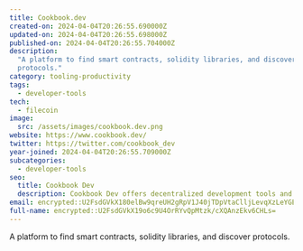 ```yaml
---
title: Cookbook.dev
created-on: 2024-04-04T20:26:55.690000Z
updated-on: 2024-04-04T20:26:55.698000Z
published-on: 2024-04-04T20:26:55.704000Z
description:
  "A platform to find smart contracts, solidity libraries, and discover
  protocols."
category: tooling-productivity
tags:
  - developer-tools
tech:
  - filecoin
image:
  src: /assets/images/cookbook.dev.png
website: https://www.cookbook.dev/
twitter: https://twitter.com/cookbook_dev
year-joined: 2024-04-04T20:26:55.709000Z
subcategories:
  - developer-tools
seo:
  title: Cookbook Dev
  description: Cookbook Dev offers decentralized development tools and resources.
email: encrypted::U2FsdGVkX180elBw9qreUH2gRpV1J40jTDpVtaClljLevqXzLeYGE+RMrUJ4PlCe
full-name: encrypted::U2FsdGVkX19o6c9U4OrRYvQpMtzk/cXQAnzEkv6CHLs=
---
```


A platform to find smart contracts, solidity libraries, and discover protocols.
